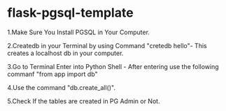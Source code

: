 # flask-pgsql-template

1.Make Sure You Install PGSQL in Your Computer.

2.Createdb in your Terminal by using Command "cretedb hello"- This creates a localhost db in your computer.

3.Go to Terminal Enter into Python Shell - After entering use the following commanf "from app import db"

4.Use the command "db.create_all()".

5.Check If the tables are created in PG Admin or Not.
